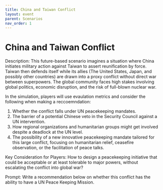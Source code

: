 ```yaml
---
title: China and Taiwan Conflict
layout: event
parent: Scenarios
nav_order: 1
---
```


# China and Taiwan Conflict

Description: This future-based scenario imagines a situation where China initiates military action against Taiwan to assert reunification by force. Taiwan then defends itself while its allies (The United States, Japan, and possibly other countries) are drawn into a proxy conflict without direct war between superpowers. The global community faces high stakes involving global politics, economic disruption, and the risk of full-blown nuclear war.

In the simulation, players will use evaulation metrics and consider the following when making a reccoemndation: 
1. Whether the conflict falls under UN peacekeeping mandates.
2. The barrier of a potential Chinese veto in the Security Council against a UN intervention.
3. How regional organizations and humanitarian groups might get involved despite a deadlock at the UN level.
4. The possibility of a new innovative peacekeeping mandate tailored for this large conflict, focusing on humanitarian relief, ceasefire observation, or the facilitation of peace talks.

Key Consideration for Players:
How to design a peacekeeping initiative that could be acceptable or at least tolerable to major powers, without escalating the conflict into global war?

Prompt: Write a recommendation below on whether this conflict has the ability to have a UN Peace Keeping Mission.
